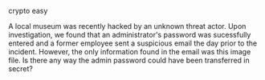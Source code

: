 crypto easy

A local museum was recently hacked by an unknown threat actor. Upon investigation, we found that an administrator's password was sucessfully entered and a former employee sent a suspicious email the day prior to the incident. However, the only information found in the email was this image file. Is there any way the admin password could have been transferred in secret?
